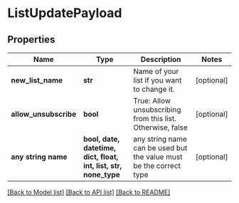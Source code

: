 # ListUpdatePayload


## Properties
Name | Type | Description | Notes
------------ | ------------- | ------------- | -------------
**new_list_name** | **str** | Name of your list if you want to change it. | [optional] 
**allow_unsubscribe** | **bool** | True: Allow unsubscribing from this list. Otherwise, false | [optional] 
**any string name** | **bool, date, datetime, dict, float, int, list, str, none_type** | any string name can be used but the value must be the correct type | [optional]

[[Back to Model list]](../README.md#documentation-for-models) [[Back to API list]](../README.md#documentation-for-api-endpoints) [[Back to README]](../README.md)


